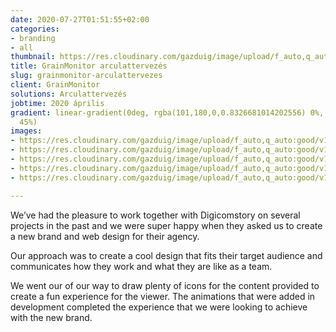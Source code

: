 ```yaml
---
date: 2020-07-27T01:51:55+02:00
categories:
- branding
- all
thumbnail: https://res.cloudinary.com/gazduig/image/upload/f_auto,q_auto:good/v1595811128/cms/PENS-1_mpnzsy.png
title: GrainMonitor arculattervezés
slug: grainmonitor-arculattervezes
client: GrainMonitor
solutions: Arculattervezés
jobtime: 2020 április
gradient: linear-gradient(0deg, rgba(101,180,0,0.8326681014202556) 0%, rgba(53,149,130,0)
  45%)
images:
- https://res.cloudinary.com/gazduig/image/upload/f_auto,q_auto:good/v1595813462/cms/Frame_115_kjqofe.webp
- https://res.cloudinary.com/gazduig/image/upload/f_auto,q_auto:good/v1595807597/cms/Frame_17_bmkik9.webp
- https://res.cloudinary.com/gazduig/image/upload/f_auto,q_auto:good/v1595807597/cms/Frame_16_ldbbvr.webp
- https://res.cloudinary.com/gazduig/image/upload/f_auto,q_auto:good/v1595807596/cms/Frame_15_mup9ou.webp
- https://res.cloudinary.com/gazduig/image/upload/f_auto,q_auto:good/v1595807594/cms/Frame_14_ophl3p.webp

---
```

We’ve had the pleasure to work together with Digicomstory on several projects in the past and we were super happy when they asked us to create a new brand and web design for their agency.

Our approach was to create a cool design that fits their target audience and communicates how they work and what they are like as a team.

We went our of our way to draw plenty of icons for the content provided to create a fun experience for the viewer. The animations that were added in development completed the experience that we were looking to achieve with the new brand.